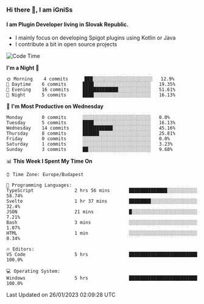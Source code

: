 ### Hi there 👋, I am iGniSs

#### I am Plugin Developer living in Slovak Republic.
- I mainly focus on developing Spigot plugins using Kotlin or Java
- I contribute a bit in open source projects

<!--START_SECTION:waka-->
![Code Time](http://img.shields.io/badge/Code%20Time-1%2C021%20hrs%206%20mins-blue)

**I'm a Night 🦉** 

```text
🌞 Morning    4 commits      ███░░░░░░░░░░░░░░░░░░░░░░   12.9% 
🌆 Daytime    6 commits      ████░░░░░░░░░░░░░░░░░░░░░   19.35% 
🌃 Evening    16 commits     █████████████░░░░░░░░░░░░   51.61% 
🌙 Night      5 commits      ████░░░░░░░░░░░░░░░░░░░░░   16.13%

```
📅 **I'm Most Productive on Wednesday** 

```text
Monday       0 commits      ░░░░░░░░░░░░░░░░░░░░░░░░░   0.0% 
Tuesday      5 commits      ████░░░░░░░░░░░░░░░░░░░░░   16.13% 
Wednesday    14 commits     ███████████░░░░░░░░░░░░░░   45.16% 
Thursday     8 commits      ██████░░░░░░░░░░░░░░░░░░░   25.81% 
Friday       0 commits      ░░░░░░░░░░░░░░░░░░░░░░░░░   0.0% 
Saturday     1 commits      ░░░░░░░░░░░░░░░░░░░░░░░░░   3.23% 
Sunday       3 commits      ██░░░░░░░░░░░░░░░░░░░░░░░   9.68%

```


📊 **This Week I Spent My Time On** 

```text
⌚︎ Time Zone: Europe/Budapest

💬 Programming Languages: 
TypeScript               2 hrs 56 mins       ██████████████░░░░░░░░░░░   58.74% 
Svelte                   1 hr 37 mins        ████████░░░░░░░░░░░░░░░░░   32.4% 
JSON                     21 mins             █░░░░░░░░░░░░░░░░░░░░░░░░   7.21% 
Bash                     3 mins              ░░░░░░░░░░░░░░░░░░░░░░░░░   1.07% 
HTML                     1 min               ░░░░░░░░░░░░░░░░░░░░░░░░░   0.34%

🔥 Editors: 
VS Code                  5 hrs               █████████████████████████   100.0%

💻 Operating System: 
Windows                  5 hrs               █████████████████████████   100.0%

```


 Last Updated on 26/01/2023 02:09:28 UTC
<!--END_SECTION:waka-->